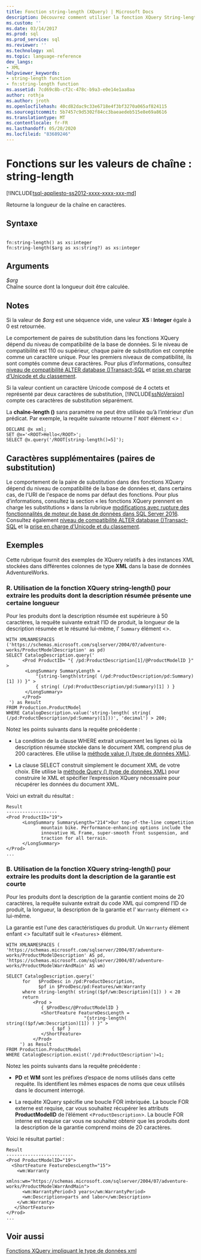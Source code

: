 ```yaml
---
title: Fonction string-length (XQuery) | Microsoft Docs
description: Découvrez comment utiliser la fonction XQuery String-length ().
ms.custom: ''
ms.date: 03/14/2017
ms.prod: sql
ms.prod_service: sql
ms.reviewer: ''
ms.technology: xml
ms.topic: language-reference
dev_langs:
- XML
helpviewer_keywords:
- string-length function
- fn:string-length function
ms.assetid: 7cd69c8b-cf2c-478c-b9a3-e0e14e1aa8aa
author: rothja
ms.author: jroth
ms.openlocfilehash: 40cd82dac9c33e6718e4f3bf3270a065af824115
ms.sourcegitcommit: 5b7457c9d5302f84cc3baeaedeb515e8e69a8616
ms.translationtype: MT
ms.contentlocale: fr-FR
ms.lasthandoff: 05/20/2020
ms.locfileid: "83689246"
---
```

# <a name="functions-on-string-values---string-length"></a>Fonctions sur les valeurs de chaîne : string-length
[!INCLUDE[tsql-appliesto-ss2012-xxxx-xxxx-xxx-md](../includes/tsql-appliesto-ss2012-xxxx-xxxx-xxx-md.md)]

  Retourne la longueur de la chaîne en caractères.  
  
## <a name="syntax"></a>Syntaxe  
  
```  
  
fn:string-length() as xs:integer  
fn:string-length($arg as xs:string?) as xs:integer  
```  
  
## <a name="arguments"></a>Arguments  
 *$arg*  
 Chaîne source dont la longueur doit être calculée.  
  
## <a name="remarks"></a>Notes  
 Si la valeur de *$arg* est une séquence vide, une valeur **XS : Integer** égale à 0 est retournée.  
  
 Le comportement de paires de substitution dans les fonctions XQuery dépend du niveau de compatibilité de la base de données. Si le niveau de compatibilité est 110 ou supérieur, chaque paire de substitution est comptée comme un caractère unique. Pour les premiers niveaux de compatibilité, ils sont comptés comme deux caractères. Pour plus d’informations, consultez [niveau de compatibilité ALTER database &#40;&#41;Transact-SQL](../t-sql/statements/alter-database-transact-sql-compatibility-level.md) et [prise en charge d’Unicode et du classement](../relational-databases/collations/collation-and-unicode-support.md).  
  
 Si la valeur contient un caractère Unicode composé de 4 octets et représenté par deux caractères de substitution, [!INCLUDE[ssNoVersion](../includes/ssnoversion-md.md)] compte ces caractères de substitution séparément.  
  
 La **chaîne-length ()** sans paramètre ne peut être utilisée qu’à l’intérieur d’un prédicat. Par exemple, la requête suivante retourne l' `ROOT` élément <> :  
  
```  
DECLARE @x xml;  
SET @x='<ROOT>Hello</ROOT>';  
SELECT @x.query('/ROOT[string-length()=5]');  
```  
  
## <a name="supplementary-characters-surrogate-pairs"></a>Caractères supplémentaires (paires de substitution)  
 Le comportement de la paire de substitution dans des fonctions XQuery dépend du niveau de compatibilité de la base de données et, dans certains cas, de l'URI de l'espace de noms par défaut des fonctions. Pour plus d’informations, consultez la section « les fonctions XQuery prennent en charge les substitutions » dans la rubrique [modifications avec rupture des fonctionnalités de moteur de base de données dans SQL Server 2016](../database-engine/breaking-changes-to-database-engine-features-in-sql-server-2016.md). Consultez également [niveau de compatibilité ALTER database &#40;&#41;Transact-SQL](../t-sql/statements/alter-database-transact-sql-compatibility-level.md) et la [prise en charge d’Unicode et du classement](../relational-databases/collations/collation-and-unicode-support.md).  
  
## <a name="examples"></a>Exemples  
 Cette rubrique fournit des exemples de XQuery relatifs à des instances XML stockées dans différentes colonnes de type **XML** dans la base de données AdventureWorks.  
  
### <a name="a-using-the-string-length-xquery-function-to-retrieve-products-with-long-summary-descriptions"></a>R. Utilisation de la fonction XQuery string-length() pour extraire les produits dont la description résumée présente une certaine longueur  
 Pour les produits dont la description résumée est supérieure à 50 caractères, la requête suivante extrait l’ID de produit, la longueur de la description résumée et le résumé lui-même, l' `Summary` élément <>.  
  
```  
WITH XMLNAMESPACES ('https://schemas.microsoft.com/sqlserver/2004/07/adventure-works/ProductModelDescription' as pd)  
SELECT CatalogDescription.query('  
      <Prod ProductID= "{ /pd:ProductDescription[1]/@ProductModelID }" >  
       <LongSummary SummaryLength =   
           "{string-length(string( (/pd:ProductDescription/pd:Summary)[1] )) }" >  
           { string( (/pd:ProductDescription/pd:Summary)[1] ) }  
       </LongSummary>  
      </Prod>  
 ') as Result  
FROM Production.ProductModel  
WHERE CatalogDescription.value('string-length( string( (/pd:ProductDescription/pd:Summary)[1]))', 'decimal') > 200;  
```  
  
 Notez les points suivants dans la requête précédente :  
  
-   La condition de la clause WHERE extrait uniquement les lignes où la description résumée stockée dans le document XML comprend plus de 200 caractères. Elle utilise la [méthode value () (type de données XML)](../t-sql/xml/value-method-xml-data-type.md).  
  
-   La clause SELECT construit simplement le document XML de votre choix. Elle utilise la [méthode Query () (type de données XML)](../t-sql/xml/query-method-xml-data-type.md) pour construire le XML et spécifier l’expression XQuery nécessaire pour récupérer les données du document XML.  
  
 Voici un extrait du résultat :  
  
```  
Result  
-------------------  
<Prod ProductID="19">  
      <LongSummary SummaryLength="214">Our top-of-the-line competition   
             mountain bike. Performance-enhancing options include the  
             innovative HL Frame, super-smooth front suspension, and   
             traction for all terrain.  
      </LongSummary>  
</Prod>  
...  
```  
  
### <a name="b-using-the-string-length-xquery-function-to-retrieve-products-whose-warranty-descriptions-are-short"></a>B. Utilisation de la fonction XQuery string-length() pour extraire les produits dont la description de la garantie est courte  
 Pour les produits dont la description de la garantie contient moins de 20 caractères, la requête suivante extrait du code XML qui comprend l’ID de produit, la longueur, la description de la garantie et l' `Warranty` élément <> lui-même.  
  
 La garantie est l'une des caractéristiques du produit. Un `Warranty` élément enfant <> facultatif suit le <`Features`> élément.  
  
```  
WITH XMLNAMESPACES (  
'https://schemas.microsoft.com/sqlserver/2004/07/adventure-works/ProductModelDescription' AS pd,  
'https://schemas.microsoft.com/sqlserver/2004/07/adventure-works/ProductModelWarrAndMain' AS wm)  
  
SELECT CatalogDescription.query('  
      for   $ProdDesc in /pd:ProductDescription,  
            $pf in $ProdDesc/pd:Features/wm:Warranty  
      where string-length( string(($pf/wm:Description)[1]) ) < 20  
      return   
          <Prod >  
             { $ProdDesc/@ProductModelID }  
             <ShortFeature FeatureDescLength =   
                             "{string-length( string(($pf/wm:Description)[1]) ) }" >  
                 { $pf }  
             </ShortFeature>  
          </Prod>  
     ') as Result  
FROM Production.ProductModel  
WHERE CatalogDescription.exist('/pd:ProductDescription')=1;  
```  
  
 Notez les points suivants dans la requête précédente :  
  
-   **PD** et **WM** sont les préfixes d’espace de noms utilisés dans cette requête. Ils identifient les mêmes espaces de noms que ceux utilisés dans le document interrogé.  
  
-   La requête XQuery spécifie une boucle FOR imbriquée. La boucle FOR externe est requise, car vous souhaitez récupérer les attributs **ProductModelID** de l’élément <`ProductDescription`>. La boucle FOR interne est requise car vous ne souhaitez obtenir que les produits dont la description de la garantie comprend moins de 20 caractères.  
  
 Voici le résultat partiel :  
  
```  
Result  
-------------------------  
<Prod ProductModelID="19">  
  <ShortFeature FeatureDescLength="15">  
    <wm:Warranty   
       xmlns:wm="https://schemas.microsoft.com/sqlserver/2004/07/adventure-works/ProductModelWarrAndMain">  
      <wm:WarrantyPeriod>3 years</wm:WarrantyPeriod>  
      <wm:Description>parts and labor</wm:Description>  
    </wm:Warranty>  
   </ShortFeature>  
</Prod>  
...  
```  
  
## <a name="see-also"></a>Voir aussi  
 [Fonctions XQuery impliquant le type de données xml](../xquery/xquery-functions-against-the-xml-data-type.md)  
  
  
